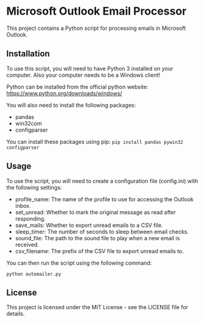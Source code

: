 # Microsoft Outlook Email Processor

This project contains a Python script for processing emails in Microsoft Outlook.

## Installation

To use this script, you will need to have Python 3 installed on your computer. Also your computer needs to be a Windows client! 

Python can be installed from the official python website: https://www.python.org/downloads/windows/

You will also need to install the following packages:

- pandas
- win32com
- configparser

You can install these packages using pip:
`pip install pandas pywin32 configparser`



## Usage

To use the script, you will need to create a configuration file (config.ini) with the following settings:

- profile_name: The name of the profile to use for accessing the Outlook inbox.
- set_unread: Whether to mark the original message as read after responding.
- save_mails: Whether to export unread emails to a CSV file.
- sleep_timer: The number of seconds to sleep between email checks.
- sound_file: The path to the sound file to play when a new email is received.
- csv_filename: The prefix of the CSV file to export unread emails to.

You can then run the script using the following command:

`python automailer.py`

## License

This project is licensed under the MIT License - see the LICENSE file for details.